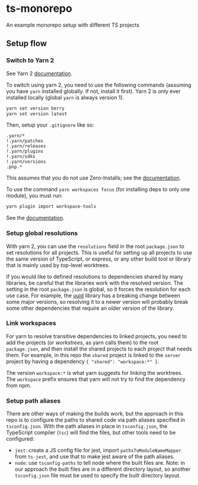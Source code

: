 # ts-monorepo
An example monorepo setup with different TS projects

## Setup flow

### Switch to Yarn 2

See Yarn 2 [documentation](https://yarnpkg.com/getting-started).

To switch using yarn 2, you need to use the following commands (assuming you have
`yarn` installed globally. If not, install it first). Yarn 2 is only ever
installed locally (global `yarn` is always version 1).

```sh
yarn set version berry
yarn set version latest
```

Then, setup your `.gitignore` like so:

```
.yarn/*
!.yarn/patches
!.yarn/releases
!.yarn/plugins
!.yarn/sdks
!.yarn/versions
.pnp.*
```

This assumes that you do not use Zero-Installs; see the
[documentation](https://yarnpkg.com/getting-started/qa#which-files-should-be-gitignored).

To use the command `yarn workspaces focus` (for installing deps to only one module), you
must run:

```sh
yarn plugin import workspace-tools
```

See the [documentation](https://yarnpkg.com/cli/workspaces/focus).

### Setup global resolutions

With yarn 2, you can use the `resolutions` field in the root `package.json` to set
resolutions for all projects. This is useful for setting up all projects to use the
same version of TypeScript, or express, or any other build tool or library that
is mainly used by top-level worktrees.

If you would like to defined resolutions to dependencies shared by many libraries,
be careful that the libraries work with the resolved version. The setting in the
root `package.json` is global, so it forces the resolution for each use case.
For example, the [uuid](https://www.npmjs.com/package/uuid) library has a breaking
change between some major versions, so resolving it to a newer version will
probably break some other dependencies that require an older version of the library.

### Link workspaces

For yarn to resolve transitive dependencies to linked projects, you need to add
the projects (or _workstrees_, as yarn calls them) to the root `package.json`, and
then install the shared projects to each project that needs them. For example, in
this repo the `shared` project is linked to the `server` project by having a
dependency `{ "shared": "workspace:*" }`.

The version `workspace:*` is what yarn suggests for linking the worktrees. The
`workspace` prefix ensures that yarn will not try to find the dependency from
npm.

### Setup path aliases

There are other ways of making the builds work, but the approach in this repo
is to configure the paths to shared code via path aliases specified in `tsconfig.json`.
With the path aliases in place in `tsconfig.json`, the TypeScript compiler (`tsc`)
will find the files, but other tools need to be configured:

- `jest`: create a JS config file for jest, import `pathsToModuleNameMapper`
  from `ts-jest`, and use that to make jest aware of the path aliases.
- `node`: use `tsconfig-paths` to tell node where the built files are. Note:
  in our approach the built files are in a different directory layout, so
  another `tsconfig.json` file must be used to specify the built directory
  layout.
